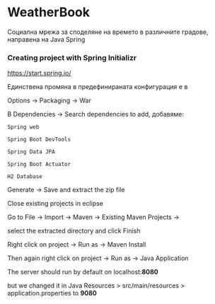 # WeatherBook

Социална мрежа за споделяне на времето в различните градове, направена на Java Spring

### Creating project with Spring Initializr

https://start.spring.io/

Единствена промяна в предефинираната конфигурация е в

Options -> Packaging -> War

В Dependencies -> Search dependencies to add, добавяме:

    Spring web

    Spring Boot DevTools

    Spring Data JPA

    Spring Boot Actuator

    H2 Database


Generate -> Save and extract the zip file

Close existing projects in eclipse

Go to File -> Import -> Maven -> Existing Maven Projects ->

select the extracted directory and click Finish

Right click on project -> Run as -> Maven Install

Then again right click on project -> Run as -> Java Application

The server should run by default on localhost:**8080** 

but we changed it in Java Resources > src/main/resources > application.properties to **9080**